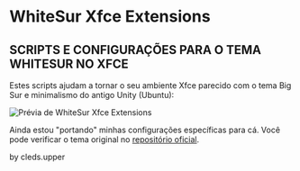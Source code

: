 # WhiteSur Xfce Extensions

## SCRIPTS E CONFIGURAÇÕES PARA O TEMA WHITESUR NO XFCE

Estes scripts ajudam a tornar o seu ambiente Xfce parecido com o tema Big Sur e minimalismo do antigo Unity (Ubuntu):

![Prévia de WhiteSur Xfce Extensions](https://cdn.mastodon.technology/media_attachments/files/106/671/101/963/689/471/original/51c3f8958cc6d257.png "Captura de tela do ambiente Xfce")

Ainda estou "portando" minhas configurações específicas para cá. Você pode verificar o tema original no [repositório oficial](https://github.com/vinceliuice/WhiteSur-gtk-theme/).

by cleds.upper
